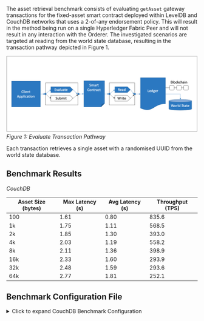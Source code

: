 The asset retrieval benchmark consists of evaluating `getAsset` gateway transactions for the fixed-asset smart contract deployed within LevelDB and CouchDB networks that uses a 2-of-any endorsement policy. This will result in the method being run on a single Hyperledger Fabric Peer and will not result in any interaction with the Orderer. The investigated scenarios are targeted at reading from the world state database, resulting in the transaction pathway depicted in Figure 1.

![evaluate contract get pathway](../../../../../diagrams/TransactionRoute_Evaluate.png)*Figure 1: Evaluate Transaction Pathway*

Each transaction retrieves a single asset with a randomised UUID from the world state database.

## Benchmark Results
*CouchDB*

| Asset Size (bytes) | Max Latency (s) | Avg Latency (s) | Throughput (TPS) |
| ------------------ | --------------- | --------------- | ---------------- |
|100 | 1.61	| 0.80	 | 835.6 |
|1k  | 1.75	| 1.11	 | 568.5 |
|2k	 | 1.85	| 1.30	 | 393.0 |
|4k	 | 2.03	| 1.19	 | 558.2 |
|8k	 | 2.11	| 1.36	 | 398.9 |
|16k | 2.33	| 1.60	 | 293.9 |
|32k | 2.48	| 1.59	 | 293.6 |
|64k | 2.77	| 1.81	 | 252.1 |

## Benchmark Configuration File

<details>
  <summary>Click to expand CouchDB Benchmark Configuration</summary>
  
```
workers:
  type: local
  number: 10
rounds:
  - label: get-asset-evaluate-100
    description: >-
      Test an evaluateTransaction() Gateway method against the Go
      `fixed-asset` Smart Contract method named `getAsset`. This method performs
      a getState on an item that matches an asset of size 100 bytes.
    chaincodeID: fixed-asset
    txDuration: 300
    rateControl:
      type: fixed-backlog
      opts:
        unfinished_per_client: 100
    arguments:
      chaincodeID: fixed-asset
      create_sizes:
        - 100
        - 1000
        - 2000
        - 4000
        - 8000
        - 16000
        - 32000
        - 64000
      assets: 1000
      bytesize: 100
      consensus: false
    callback: benchmarks/api/fabric/lib/get-asset.js
  - label: get-asset-evaluate-1000
    description: >-
      Test an evaluateTransaction() Gateway method against the Go
      `fixed-asset` Smart Contract method named `getAsset`. This method performs
      a getState on an item that matches an asset of size 1000 bytes.
    chaincodeID: fixed-asset
    txDuration: 300
    rateControl:
      type: fixed-backlog
      opts:
        unfinished_per_client: 100
    arguments:
      chaincodeID: fixed-asset
      nosetup: true
      assets: 1000
      bytesize: 1000
      consensus: false
    callback: benchmarks/api/fabric/lib/get-asset.js
  - label: get-asset-evaluate-2000
    description: >-
      Test an evaluateTransaction() Gateway method against the Go
      `fixed-asset` Smart Contract method named `getAsset`. This method performs
      a getState on an item that matches an asset of size 2000 bytes.
    chaincodeID: fixed-asset
    txDuration: 300
    rateControl:
      type: fixed-backlog
      opts:
        unfinished_per_client: 100
    arguments:
      chaincodeID: fixed-asset
      nosetup: true
      bytesize: 2000
      assets: 1000
      consensus: false
    callback: benchmarks/api/fabric/lib/get-asset.js
  - label: get-asset-evaluate-4000
    description: >-
      Test an evaluateTransaction() Gateway method against the Go
      `fixed-asset` Smart Contract method named `getAsset`. This method performs
      a getState on an item that matches an asset of size 4000 bytes.
    chaincodeID: fixed-asset
    txDuration: 300
    rateControl:
      type: fixed-backlog
      opts:
        unfinished_per_client: 100
    arguments:
      chaincodeID: fixed-asset
      nosetup: true
      bytesize: 4000
      assets: 1000
      consensus: false
    callback: benchmarks/api/fabric/lib/get-asset.js
  - label: get-asset-evaluate-8000
    description: >-
      Test an evaluateTransaction() Gateway method against the Go
      `fixed-asset` Smart Contract method named `getAsset`. This method performs
      a getState on an item that matches an asset of size 8000 bytes.
    chaincodeID: fixed-asset
    txDuration: 300
    rateControl:
      type: fixed-backlog
      opts:
        unfinished_per_client: 100
    arguments:
      chaincodeID: fixed-asset
      nosetup: true
      bytesize: 8000
      assets: 1000
      consensus: false
    callback: benchmarks/api/fabric/lib/get-asset.js
  - label: get-asset-evaluate-16000
    description: >-
      Test an evaluateTransaction() Gateway method against the Go
      `fixed-asset` Smart Contract method named `getAsset`. This method performs
      a getState on an item that matches an asset of size 16000 bytes.
    chaincodeID: fixed-asset
    txDuration: 300
    rateControl:
      type: fixed-backlog
      opts:
        unfinished_per_client: 100
    arguments:
      chaincodeID: fixed-asset
      nosetup: true
      bytesize: 16000
      assets: 1000
      consensus: false
    callback: benchmarks/api/fabric/lib/get-asset.js
  - label: get-asset-evaluate-32000
    description: >-
      Test an evaluateTransaction() Gateway method against the Go
      `fixed-asset` Smart Contract method named `getAsset`. This method performs
      a getState on an item that matches an asset of size 32000 bytes.
    chaincodeID: fixed-asset
    txDuration: 300
    rateControl:
      type: fixed-backlog
      opts:
        unfinished_per_client: 100
    arguments:
      chaincodeID: fixed-asset
      nosetup: true
      bytesize: 32000
      assets: 1000
      consensus: false
    callback: benchmarks/api/fabric/lib/get-asset.js
  - label: get-asset-evaluate-64000
    description: >-
      Test an evaluateTransaction() Gateway method against the Go
      `fixed-asset` Smart Contract method named `getAsset`. This method performs
      a getState on an item that matches an asset of size 64000 bytes.
    chaincodeID: fixed-asset
    txDuration: 300
    rateControl:
      type: fixed-backlog
      opts:
        unfinished_per_client: 100
    arguments:
      chaincodeID: fixed-asset
      nosetup: true
      bytesize: 64000
      assets: 1000
      consensus: false
    callback: benchmarks/api/fabric/lib/get-asset.js
  - label: get-asset-evaluate-8000-fixed-tps
    description: >-
      Test an evaluateTransaction() Gateway method against the Go
      `fixed-asset` Smart Contract method named `getAsset`. This method performs
      a getState on an item that matches an asset of size 8000 bytes at a fixed
      TPS.
    chaincodeID: fixed-asset
    txDuration: 300
    rateControl:
      type: fixed-rate
      opts:
        tps: 350
    arguments:
      chaincodeID: fixed-asset
      nosetup: true
      bytesize: 8000
      assets: 1000
      consensus: false
    callback: benchmarks/api/fabric/lib/get-asset.js
```
</details>
